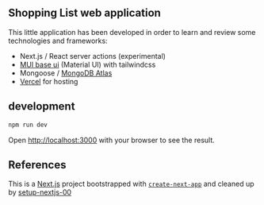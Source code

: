 ## Shopping List web application

This little application has been developed in order to learn and review some technologies and frameworks:

- Next.js / React server actions (experimental)
- [MUI base ui](https://mui.com/base-ui/getting-started/) (Material UI) with tailwindcss
- Mongoose / [MongoDB Atlas](https://www.mongodb.com)
- [Vercel](https://vercel.com) for hosting

## development

```bash
npm run dev
```

Open [http://localhost:3000](http://localhost:3000) with your browser to see the result.

## References

This is a [Next.js](https://nextjs.org/) project bootstrapped with [`create-next-app`](https://github.com/vercel/next.js/tree/canary/packages/create-next-app) and cleaned up by [setup-nextjs-00]()
